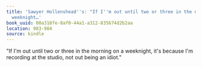 ```yaml
---
title: 'Sawyer Hollenshead''s: "If I''m out until two or three in the morning on a
  weeknight…'
book_uuid: 00a318fe-8af0-44a1-a312-835674d2b2aa
location: 983-984
source: kindle
---
```


"If I'm out until two or three in the morning on a weeknight, it's because I'm recording at the studio, not out being an idiot."